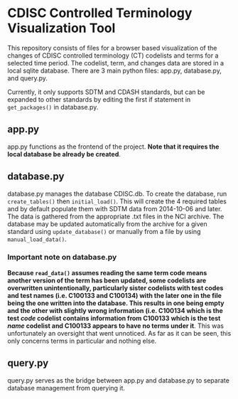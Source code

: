 # CDISC Controlled Terminology Visualization Tool
This repository consists of files for a browser based visualization of the changes of CDISC controlled terminology (CT) codelists and terms for a selected time period. The codelist, term, and changes data are stored in a local sqlite database. There are 3 main python files: app.py, database.py, and query.py.

Currently, it only supports SDTM and CDASH standards, but can be expanded to other standards by editing the first if statement in `get_packages()` in database.py.

## app.py
app.py functions as the frontend of the project. **Note that it requires the local database be already be created**.

## database.py
database.py manages the database CDISC.db. To create the database, run `create_tables()` then `initial_load()`. This will create the 4 required tables and by default populate them with SDTM data from 2014-10-06 and later. The data is gathered from the appropriate .txt files in the NCI archive. The database may be updated automatically from the archive for a given standard using `update_database()` or manually from a file by using `manual_load_data()`.

### Important note on database.py
**Because `read_data()` assumes reading the same term code means another version of the term has been updated, some codelists are overwritten unintentionally, particularly sister codelists with test codes and test names (i.e. C100133 and C100134) with the later one in the file being the one written into the database. This results in one being empty and the other with slightly wrong information (i.e. C100134 which is the test *code* codelist contains information from C100133 which is the test *name* codelist and C100133 appears to have no terms under it**. This was unfortunately an oversight that went unnoticed. As far as it can be seen, this only concerns terms in particular and nothing else.

## query.py
query.py serves as the bridge between app.py and database.py to separate database management from querying it.
